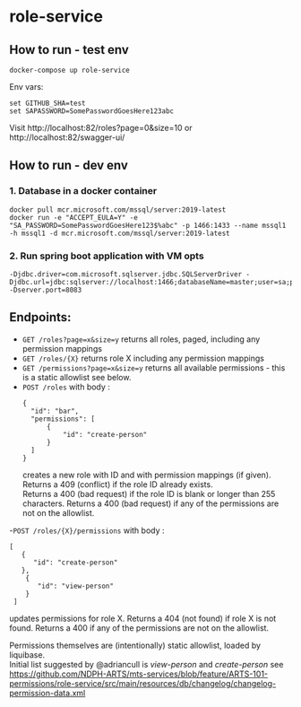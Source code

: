# role-service

## How to run - test env

    docker-compose up role-service

Env vars:

    set GITHUB_SHA=test
    set SAPASSWORD=SomePasswordGoesHere123abc

Visit http://localhost:82/roles?page=0&size=10 or http://localhost:82/swagger-ui/

## How to run - dev env

### 1. Database in a docker container

    docker pull mcr.microsoft.com/mssql/server:2019-latest
    docker run -e "ACCEPT_EULA=Y" -e "SA_PASSWORD=SomePasswordGoesHere123$%abc" -p 1466:1433 --name mssql1 -h mssql1 -d mcr.microsoft.com/mssql/server:2019-latest

### 2. Run spring boot application with VM opts

    -Djdbc.driver=com.microsoft.sqlserver.jdbc.SQLServerDriver -Djdbc.url=jdbc:sqlserver://localhost:1466;databaseName=master;user=sa;password=SomePasswordGoesHere123abc -Dserver.port=8083

## Endpoints:


- `GET /roles?page=x&size=y` returns all roles, paged, including any permission mappings
- `GET /roles/{X}` returns role X including any permission mappings
- `GET /permissions?page=x&size=y` returns all available permissions - this is a static allowlist see below.
- `POST /roles` with body :
  ```
  {
    "id": "bar",
    "permissions": [
        {
            "id": "create-person"
        }
    ]
  }
  ```
  creates a new role with ID and with permission mappings (if given).  
  Returns a 409 (conflict) if the role ID already exists.  
  Returns a 400 (bad request) if the role ID is blank or longer than 255 characters. 
  Returns a 400 (bad request) if any of the permissions are not on the allowlist.

-`POST /roles/{X}/permissions` with body :
  ```
  [
     {
        "id": "create-person"
     },
      {
         "id": "view-person"
      }
   ]
  
  ```
updates permissions for role X.
Returns a 404 (not found) if role X is not found.
Returns a 400 if any of the permissions are not on the allowlist.

Permissions themselves are (intentionally) static allowlist, loaded by liquibase.   
Initial list suggested by @adriancull is _view-person_ and _create-person_  see https://github.com/NDPH-ARTS/mts-services/blob/feature/ARTS-101-permissions/role-service/src/main/resources/db/changelog/changelog-permission-data.xml


